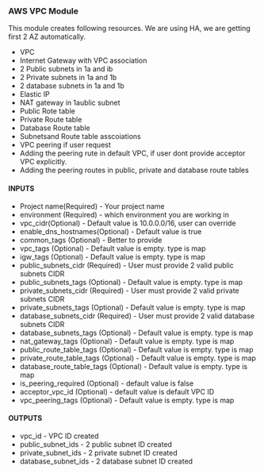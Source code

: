 ### AWS VPC Module

This module creates following resources. We are using HA, we are getting first 2 AZ automatically.
* VPC
* Internet Gateway with VPC association
* 2 Public subnets in 1a and ib
* 2 Private subnets in 1a and 1b
* 2 database subnets in 1a and 1b
* Elastic IP
* NAT gateway in 1aublic subnet
* Public Rote table
* Private Route table
* Database Route table
* Subnetsand Route table asscoiations
* VPC peering if user request
* Adding the peering rute in default VPC, if user dont provide acceptor VPC explicitly. 
* Adding the peering routes in public, private and database route tables

#### INPUTS
* Project name(Required) - Your project name
* environment (Required) - which environment you are working in 
* vpc_cidr(Optional) - Default value is 10.0.0.0/16, user can override
* enable_dns_hostnames(Optional) - Default value is true
* common_tags (Optional) - Better to provide
* vpc_tags (Optional) - Default value is empty. type is map
* igw_tags (Optional) - Default value is empty. type is map
* public_subnets_cidr (Required) - User must provide 2 valid public subnets CIDR
* public_subnets_tags (Optional) - Default value is empty. type is map
* private_subnets_cidr (Required) - User must provide 2 valid private subnets CIDR
* private_subnets_tags (Optional) - Default value is empty. type is map
* database_subnets_cidr (Required) - User must provide 2 valid database subnets CIDR
* database_subnets_tags (Optional) - Default value is empty. type is map
* nat_gateway_tags (Optional) - Default value is empty. type is map
* public_route_table_tags (Optional) - Default value is empty. type is map
* private_route_table_tags (Optional) - Default value is empty. type is map
* database_route_table_tags (Optional) - Default value is empty. type is map
* is_peering_required (Optional) - default value is false
* acceptor_vpc_id (Optional) - default value is default VPC ID
* vpc_peering_tags (Optional) - Default value is empty. type is map

#### OUTPUTS
* vpc_id - VPC ID created
* public_subnet_ids - 2 public subnet ID created
* private_subnet_ids - 2 private subnet ID created
* database_subnet_ids - 2 database subnet ID created
